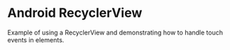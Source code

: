 # Android RecyclerView

Example of using a RecyclerView and demonstrating how to handle touch events in elements.